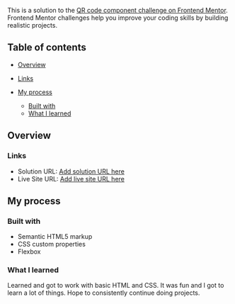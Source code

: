 This is a solution to the [QR code component challenge on Frontend Mentor](https://www.frontendmentor.io/challenges/qr-code-component-iux_sIO_H). Frontend Mentor challenges help you improve your coding skills by building realistic projects. 

## Table of contents

- [Overview](#overview)
  
- [Links](#links)
- [My process](#my-process)
  - [Built with](#built-with)
  - [What I learned](#what-i-learned)




## Overview


### Links

- Solution URL: [Add solution URL here](https://github.com/hemang1404/Frontend-Mentor---QR-code-scanner)
- Live Site URL: [Add live site URL here](https://hemang1404.github.io/Frontend-Mentor---QR-code-scanner/)

## My process

### Built with

- Semantic HTML5 markup
- CSS custom properties
- Flexbox


### What I learned

Learned and got to work with basic HTML and CSS. It was fun and I got to learn a lot of things. Hope to consistently continue doing projects. 
